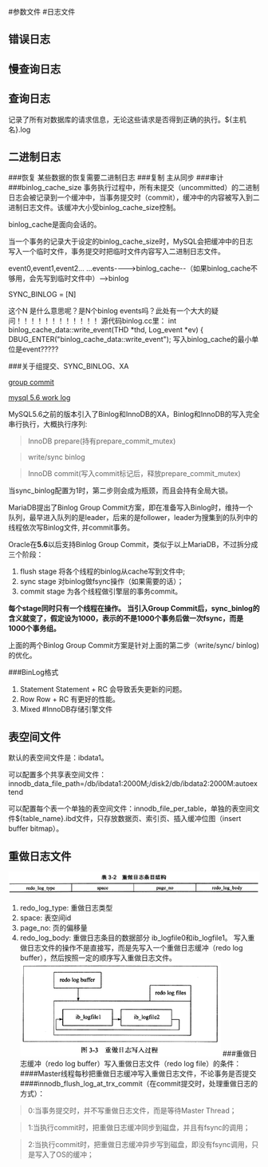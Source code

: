 #参数文件
#日志文件
## 错误日志
## 慢查询日志
## 查询日志
记录了所有对数据库的请求信息，无论这些请求是否得到正确的执行。${主机名}.log
## 二进制日志
###恢复
某些数据的恢复需要二进制日志
###复制
主从同步
###审计
###binlog_cache_size
事务执行过程中，所有未提交（uncommitted）的二进制日志会被记录到一个缓冲中，当事务提交时（commit），缓冲中的内容被写入到二进制日志文件。该缓冲大小受binlog_cache_size控制。

binlog_cache是面向会话的。

当一个事务的记录大于设定的binlog_cache_size时，MySQL会把缓冲中的日志写入一个临时文件，事务提交时把临时文件内容写入二进制日志文件。

event0,event1,event2... ...events---->binlog_cache--（如果binlog_cache不够用，会先写到临时文件中）-->binlog

SYNC_BINLOG = [N]

这个N
是什么意思呢？是N个binlog events吗？此处有一个大大的疑问！！！！！！！！！！！！
源代码binlog.cc里：
int binlog_cache_data::write_event(THD *thd, Log_event *ev) {
  DBUG_ENTER("binlog_cache_data::write_event");
写入binlog_cache的最小单位是event?????

###关于组提交、SYNC_BINLOG、XA
 
[group commit](https://www.csdn.net/article/2015-01-16/2823591)

[mysql 5.6 work log](https://dev.mysql.com/worklog/task/?id=5223)

MySQL5.6之前的版本引入了Binlog和InnoDB的XA，Binlog和InnoDB的写入完全串行执行，大概执行序列:
> InnoDB prepare(持有prepare_commit_mutex)

> write/sync binlog

> InnoDB commit(写入commit标记后，释放prepare_commit_mutex)

当sync_binlog配置为1时，第二步则会成为瓶颈，而且会持有全局大锁。

MariaDB提出了Binlog Group Commit方案，即在准备写入Binlog时，维持一个队列，最早进入队列的是leader，后来的是follower，leader为搜集到的队列中的线程依次写Binlog文件, 并commit事务。

Oracle在**5.6**以后支持Binlog Group Commit，类似于以上MariaDB，不过拆分成三个阶段：

1. flush stage 将各个线程的binlog从cache写到文件中; 
1. sync stage 对binlog做fsync操作（如果需要的话）；
1. commit stage 为各个线程做引擎层的事务commit。

**每个stage同时只有一个线程在操作。**
**当引入Group Commit后，sync_binlog的含义就变了，假定设为1000，表示的不是1000个事务后做一次fsync，而是1000个事务组。**

上面的两个Binlog Group Commit方案是针对上面的第二步（write/sync/ binlog)的优化。

###BinLog格式
1. Statement
Statement + RC 会导致丢失更新的问题。
1. Row
Row + RC  有更好的性能。
1. Mixed
#InnoDB存储引擎文件
## 表空间文件
默认的表空间文件是：ibdata1。

可以配置多个共享表空间文件：innodb_data_file_path=/db/ibdata1:2000M;/disk2/db/ibdata2:2000M:autoextend

可以配置每个表一个单独的表空间文件：innodb_file_per_table，单独的表空间文件${table_name}.ibd文件，只存放数据页、索引页、插入缓冲位图（insert buffer bitmap）。

## 重做日志文件
![重做日志条目结构](png/重做日志条目结构.png)
1. redo_log_type:       重做日志类型
2. space:               表空间id
3. page_no:             页的偏移量
4. redo_log_body:       重做日志条目的数据部分
ib_logfile0和ib_logfile1。
写入重做日志文件的操作不是直接写，而是先写入一个重做日志缓冲（redo log buffer），然后按照一定的顺序写入重做日志文件。
![重做日志写入过程](png/重做日志写入过程.png)
###重做日志缓冲（redo log buffer）写入重做日志文件（redo log file）的条件：
####Master线程每秒把重做日志缓冲写入重做日志文件，不论事务是否提交
####innodb_flush_log_at_trx_commit（在commit提交时，处理重做日志的方式）：
> 0:当事务提交时，并不写重做日志文件，而是等待Master Thread；

> 1:当执行commit时，把重做日志缓冲同步到磁盘，并且有fsync的调用；

> 2:当执行commit时，把重做日志缓冲异步写到磁盘，即没有fsync调用，只是写入了OS的缓冲；
